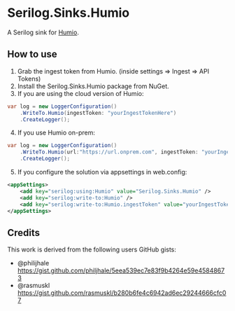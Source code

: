 # Serilog.Sinks.Humio
A Serilog sink for [Humio](https://www.humio.com).
## How to use
1. Grab the ingest token from Humio. (inside settings => Ingest => API Tokens)
1. Install the Serilog.Sinks.Humio package from NuGet.
1. If you are using the cloud version of Humio:
```csharp
var log = new LoggerConfiguration()
	.WriteTo.Humio(ingestToken: "yourIngestTokenHere")
	.CreateLogger();
```
4. If you use Humio on-prem:
```csharp
var log = new LoggerConfiguration()
	.WriteTo.Humio(url:"https://url.onprem.com", ingestToken: "yourIngestTokenHere")
	.CreateLogger();
```
5. If you configure the solution via appsettings in web.config:
```xml
<appSettings>
	<add key="serilog:using:Humio" value="Serilog.Sinks.Humio" />
	<add key="serilog:write-to:Humio" />
	<add key="serilog:write-to:Humio.ingestToken" value="yourIngestTokenHere" />
</appSettings>
```
## Credits

This work is derived from the following users GitHub gists:
 - @philijhale https://gist.github.com/philjhale/5eea539ec7e83f9b4264e59e45848673
 - @rasmuskl https://gist.github.com/rasmuskl/b280b6fe4c6942ad6ec29244666cfc07
